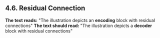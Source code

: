 ## 4.6. Residual Connection

**The text reads:** "The illustration depicts an **encoding** block with residual connections"
**The text should read:** "The illustration depicts a **decoder** block with residual connections"
